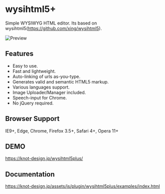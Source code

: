# wysihtml5+
Simple WYSIWYG HTML editor. Its based on wysihtml5(https://github.com/xing/wysihtml5).

![Preview](https://github.com/knot-design/wysihtml5plus/wiki/images/preview.gif)

## Features
- Easy to use.
- Fast and lightweight.
- Auto-linking of urls as-you-type.
- Generates valid and semantic HTML5 markup.
- Various languages support.
- Image Uploader/Manager included.
- Speech-input for Chrome.
- No jQuery required.

## Browser Support
IE9+, Edge, Chrome, Firefox 3.5+, Safari 4+, Opera 11+


## DEMO
https://knot-design.jp/wysihtml5plus/

## Documentation
https://knot-design.jp/assets/js/plugin/wysihtml5plus/examples/index.html
